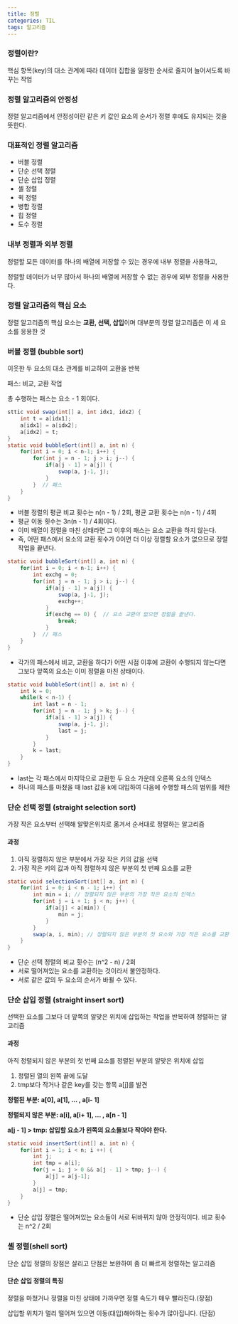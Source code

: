 ```yaml
---
title: 정렬
categories: TIL
tags: 알고리즘
---
```




### 정렬이란?

핵심 항목(key)의 대소 관계에 따라 데이터 집합을 일정한 순서로 줄지어 늘어서도록 바꾸는 작업

### 정렬 알고리즘의 안정성

정렬 알고리즘에서 안정성이란 같은 키 값인 요소의 순서가 정렬 후에도 유지되는 것을 뜻한다.

### 대표적인 정렬 알고리즘

* 버블 정렬
* 단순 선택 정렬
* 단순 삽입 정렬
* 셸 정렬
* 퀵 정렬
* 병합 정렬
* 힙 정렬
* 도수 정렬

### 내부 정렬과 외부 정렬

정렬할 모든 데이터를 하나의 배열에 저장할 수 있는 경우에 내부 정렬을 사용하고,

정렬할 데이터가 너무 많아서 하나의 배열에 저장할 수 없는 경우에 외부 정렬을 사용한다.



### 정렬 알고리즘의 핵심 요소

정렬 알고리즘의 핵심 요소는 **교환, 선택, 삽입**이며 대부분의 정렬 알고리즘은 이 세 요소를 응용한 것



### 버블 정렬 (bubble sort)

이웃한 두 요소의 대소 관계를 비교하여 교환을 반복

패스: 비교, 교환 작업

총 수행하는 패스는 요소 - 1 회이다.

```java
sttic void swap(int[] a, int idx1, idx2) {
    int t = a[idx1];
    a[idx1] = a[idx2];
    a[idx2] = t;
}
static void bubbleSort(int[] a, int n) {
    for(int i = 0; i < n-1; i++) {
        for(int j = n - 1; j > i; j--) {
            if(a[j - 1] > a[j]) {
                swap(a, j-1, j);
            }
        }  // 패스
    }    
}

```

* 버블 정렬의 평균 비교 횟수는 n(n - 1) / 2회, 평균 교환 횟수는 n(n - 1) / 4회
* 평균 이동 횟수는 3n(n - 1) / 4회이다.
* 이미 배열이 정렬을 마친 상태라면 그 이후의 패스는 요소 교환을 하지 않는다.
* 즉, 어떤 패스에서 요소의 교환 횟수가 0이면 더 이상 정렬할 요소가 없으므로 정렬 작업을 끝낸다.

```java
static void bubbleSort(int[] a, int n) {
    for(int i = 0; i < n-1; i++) {
        int exchg = 0;
        for(int j = n - 1; j > i; j--) {
            if(a[j - 1] > a[j]) {
                swap(a, j-1, j);
                exchg++;
            }
            if(exchg == 0) {  // 요소 교환이 없으면 정렬을 끝낸다.
                break; 
            }
        }  // 패스
    }    
}
```



* 각가의 패스에서 비교, 교환을 하다가 어떤 시점 이후에 교환이 수행되지 않는다면 그보다 앞쪽의 요소는 이미 정렬을 마친 상태이다.

```java
static void bubbleSort(int[] a, int n) {
    int k = 0;
    while(k < n-1) {
        int last = n - 1;
        for(int j = n - 1; j > k; j--) {
            if(a[i - 1] > a[j]) {
                swap(a, j-1, j);
                last = j;
            }
        }
        k = last;
    }
}
```

* last는 각 패스에서 마지막으로 교환한 두 요소 가운데 오른쪽 요소의 인덱스
* 하나의 패스를 마쳤을 때 last 값을 k에 대입하여 다음에 수행할 패스의 범위를 제한



### 단순 선택 정렬 (straight selection sort)

가장 작은 요소부터 선택해 알맞은위치로 옮겨서 순서대로 정렬하는 알고리즘



#### 과정

1. 아직 정렬하지 않은 부분에서 가장 작은 키의 값을 선택
2. 가장 작은 키의 값과 아직 정렬하지 않은 부분의 첫 번째 요소를 교환



```java
static void selectionSort(int[] a, int n) {
    for(int i = 0; i < n - 1; i++) {
        int min = i; // 정렬되지 않은 부분의 가장 작은 요소의 인덱스
        for(int j = i + 1; j < n; j++) {
            if(a[j] < a[min]) {
                min = j;
            }
        }
        swap(a, i, min); // 정렬되지 않은 부분의 첫 요소와 가장 작은 요소를 교환
    }
}
```

* 단순 선택 정렬의 비교 횟수는 (n^2 - n) / 2회
* 서로 떨어져있는 요소를 교환하는 것이라서 불안정하다.
* 서로 같은 값의 두 요소의 순서가 바뀔 수 있다.



### 단순 삽입 정렬 (straight insert sort)

선택한 요소를 그보다 더 앞쪽의 알맞은 위치에 삽입하는 작업을 반복하여 정렬하는 알고리즘



#### 과정

아직 정렬되지 않은 부분의 첫 번째 요소를 정렬된 부분의 알맞은 위치에 삽입

1. 정렬된 열의 왼쪽 끝에 도달
2. tmp보다 작거나 같은 key를 갖는 항목 a[j]를 발견

**정렬된 부분: a[0], a[1], ... , a[i- 1]**

**정렬되지 않은 부분: a[i], a[i+ 1], ... , a[n - 1]**

**a[j - 1] > tmp: 삽입할 요소가 왼쪽의 요소들보다 작아야 한다.**

```java
static void insertSort(int[] a, int n) {
    for(int i = 1; i < n; i ++) {
        int j;
        int tmp = a[i];
        for(j = i; j > 0 && a[j - 1] > tmp; j--) {
            a[j] = a[j-1];
        }
        a[j] = tmp;
    }
}
```

* 단순 삽입 정렬은 떨어져있는 요소들이 서로 뒤바뀌지 않아 안정적이다. 비교 횟수는 n^2 / 2회





### 셸 정렬(shell sort)

단순 삽입 정렬의 장점은 살리고 단점은 보완하여 좀 더 빠르게 정렬하는 알고리즘



#### 단순 삽입 정렬의 특징

정렬을 마쳤거나 정렬을 마친 상태에 가까우면 정렬 속도가 매우 빨라진다.(장점)

삽입할 위치가 멀리 떨어져 있으면 이동(대입)해야하는 횟수가 많아집니다. (단점)